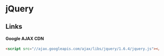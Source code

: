 # jQuery

## Links

#### Google AJAX CDN
```html
<script src="//ajax.googleapis.com/ajax/libs/jquery/1.6.4/jquery.js"></script>  
```

